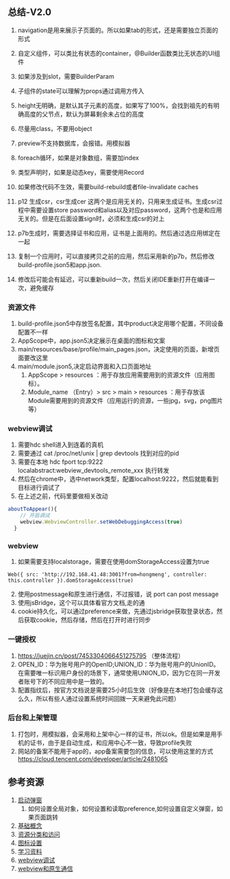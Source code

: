 
## 总结-V2.0
1. navigation是用来展示子页面的。所以如果tab的形式，还是需要独立页面的形式
2. 自定义组件，可以类比有状态的container，@Builder函数类比无状态的UI组件
3. 如果涉及到slot，需要BuilderParam
4. 子组件的state可以理解为props通过调用方传入
5. height无明确，是默认其子元素的高度，如果写了100%，会找到祖先的有明确高度的父节点，默认为屏幕剩余未占位的高度
6. 尽量用class，不要用object
7. preview不支持数据库，会报错。用模拟器
8. foreach循环，如果是对象数组，需要加index
9. 类型声明时，如果是动态key，需要使用Record
10. 如果修改代码不生效，需要build-rebuild或者file-invalidate caches

11. p12 生成csr，csr生成cer 这两个是应用无关的，只用来生成证书。生成csr过程中需要设置store password和alias以及对应password，这两个也是和应用无关的。但是在后面设置sign时，必须和生成csr的对上
12. p7b生成时，需要选择证书和应用，证书是上面用的。然后通过选应用绑定在一起
13. 复制一个应用时，可以直接拷贝之前的应用，然后采用新的p7b，然后修改build-profile.json5和app.json.
14. 修改后可能会有延迟，可以重新build一次，然后关闭IDE重新打开在编译一次，避免缓存

### 资源文件
1. build-profile.json5中存放签名配置，其中product决定用哪个配置，不同设备配置不一样
2. AppScope中，app.json5决定展示在桌面的图标和文案
3. main/resources/base/profile/main_pages.json，决定使用的页面，新增页面要改这里
4. main/module.json5,决定启动界面和入口页面地址
   1. AppScope > resources ：用于存放应用需要用到的资源文件（应用图标）。
   2. Module_name （Entry）> src > main > resources ：用于存放该Module需要用到的资源文件（应用运行的资源，一些jpg，svg，png图片等）

### webview调试
1. 需要hdc shell进入到连着的真机
2. 需要通过 cat /proc/net/unix | grep devtools 找到对应的pid
3. 需要在本地 hdc fport tcp:9222 localabstract:webview_devtools_remote_xxx 执行转发
4. 然后在chrome中，选中network类型，配置localhost:9222，然后就能看到目标进行调试了
5. 在上述之前，代码里要做相关改动
```js
aboutToAppear(){
    // 开启调试
    webview.WebviewController.setWebDebuggingAccess(true)
  }
```

### webview
1. 如果需要支持localstorage，需要在使用domStorageAccess设置为true
```
Web({ src: 'http://192.168.41.48:3001?from=hongmeng', controller: this.controller }).domStorageAccess(true)
```
2. 使用postmessage和原生进行通信，不过报错，说 port can post message
3. 使用jsBridge，这个可以具体看官方文档,走的通
4. cookie持久化，可以通过preference来做，先通过jsbridge获取登录状态，然后获取cookie，然后存储，然后在打开时进行同步

### 一键授权
1. https://juejin.cn/post/7453304066451275795 （整体流程）
2. OPEN_ID：华为账号用户的OpenID;UNION_ID：华为账号用户的UnionID。 在需要唯一标识用户身份的场景下，通常使用UNION_ID，因为它在同一开发者账号下的不同应用中是一致的。
3. 配置指纹后，按官方文档说是需要25小时后生效（好像是在本地打包会缓存这么久，所以有些人通过设置系统时间回拨一天来避免此问题）


### 后台和上架管理
1. 打包时，用模拟器，会采用和上架中心一样的证书，所以ok。但是如果是用手机的证书，由于是自动生成，和应用中心不一致，导致profile失败
2. 网站的备案不能用于app的，app备案需要包的信息，可以使用这里的方式 https://cloud.tencent.com/developer/article/2481065


## 参考资源
1. [启动弹窗](https://blog.csdn.net/2301_79900717/article/details/140708027)
    1. 如何设置全局对象，如何设置和读取preference,如何设置自定义弹窗，如果页面跳转
2. [基础概念](https://blog.csdn.net/m0_68038853/article/details/139246403)
3. [资源分类和访问](https://blog.csdn.net/a6051529/article/details/137387476)
4. [图标设置](https://developer.huawei.com/consumer/cn/forum/topic/0201165322333298054)
5. [学习资料](https://www.cnblogs.com/shudaoshan/p/18224414)
6. [webview调试](https://blog.csdn.net/Mayism123/article/details/139534057)
7. [webview和原生通信](https://developer.huawei.com/consumer/cn/doc/harmonyos-guides/web-in-page-app-function-invoking)